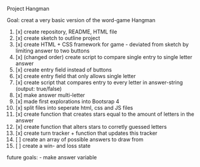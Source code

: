 Project Hangman

Goal: creat a very basic version of the word-game Hangman

1. [x] create repository, README, HTML file
2. [x] create sketch to outline project
3. [x] create HTML + CSS framework for game
\- deviated from sketch by limiting answer to two buttons
4. [x] (changed order) create script to compare single entry to single letter answer
5. [x] create entry field instead of buttons
6. [x] create entry field that only allows single letter
7. [x] create script that compares entry to every letter in answer-string \(output: true/false\)
8. [x] make answer multi-letter
9. [x] made first explorations into Bootsrap 4
10. [x] split files into seperate html, css and JS files
11. [x] create function that creates stars equal to the amount of letters in the answer
12. [x] create function that alters stars to corretly guessed letters
13. [x] create turn tracker + function that updates this tracker
14. [ ] create an array of possible answers to draw from
15. [ ] create a win\- and loss state

future goals:
\- make answer variable


